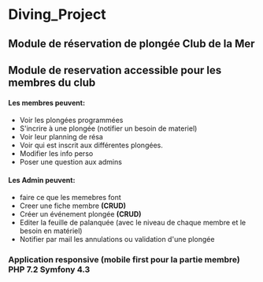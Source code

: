 # Diving_Project
## Module de réservation de plongée Club de la Mer

## Module de reservation accessible pour les membres du club
#### Les membres peuvent:
- Voir les plongées programmées
- S'incrire à une plongée (notifier un besoin de materiel)
- Voir leur planning de résa
- Voir qui est inscrit aux différentes plongées.
- Modifier les info perso
- Poser une question aux admins
#### Les Admin peuvent:
- faire ce que les memebres font
- Creer une fiche membre **(CRUD)**
- Créer un événement plongée **(CRUD)**
- Editer la feuille de palanquée (avec le niveau de chaque membre et le besoin en matériel)
- Notifier par mail les annulations ou validation d'une plongée


### Application responsive (mobile first pour la partie membre) **PHP 7.2 Symfony 4.3**
